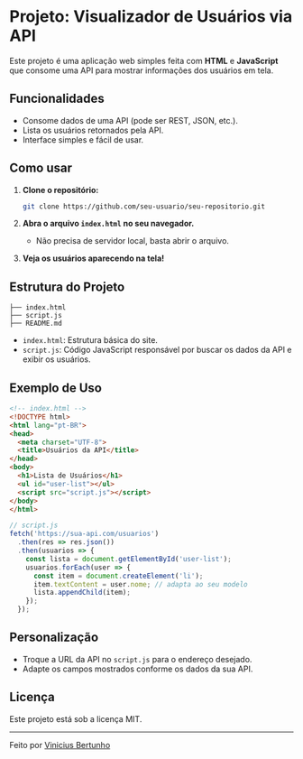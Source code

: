 # Projeto: Visualizador de Usuários via API

Este projeto é uma aplicação web simples feita com **HTML** e **JavaScript** que consome uma API para mostrar informações dos usuários em tela.

## Funcionalidades

- Consome dados de uma API (pode ser REST, JSON, etc.).
- Lista os usuários retornados pela API.
- Interface simples e fácil de usar.

## Como usar

1. **Clone o repositório:**
   ```bash
   git clone https://github.com/seu-usuario/seu-repositorio.git
   ```

2. **Abra o arquivo `index.html` no seu navegador.**
   - Não precisa de servidor local, basta abrir o arquivo.

3. **Veja os usuários aparecendo na tela!**

## Estrutura do Projeto

```
├── index.html
├── script.js
├── README.md
```

- `index.html`: Estrutura básica do site.
- `script.js`: Código JavaScript responsável por buscar os dados da API e exibir os usuários.

## Exemplo de Uso

```html
<!-- index.html -->
<!DOCTYPE html>
<html lang="pt-BR">
<head>
  <meta charset="UTF-8">
  <title>Usuários da API</title>
</head>
<body>
  <h1>Lista de Usuários</h1>
  <ul id="user-list"></ul>
  <script src="script.js"></script>
</body>
</html>
```

```js
// script.js
fetch('https://sua-api.com/usuarios')
  .then(res => res.json())
  .then(usuarios => {
    const lista = document.getElementById('user-list');
    usuarios.forEach(user => {
      const item = document.createElement('li');
      item.textContent = user.nome; // adapta ao seu modelo
      lista.appendChild(item);
    });
  });
```

## Personalização

- Troque a URL da API no `script.js` para o endereço desejado.
- Adapte os campos mostrados conforme os dados da sua API.

## Licença

Este projeto está sob a licença MIT.

---

Feito por [Vinicius Bertunho](https://github.com/vinibertunho)
